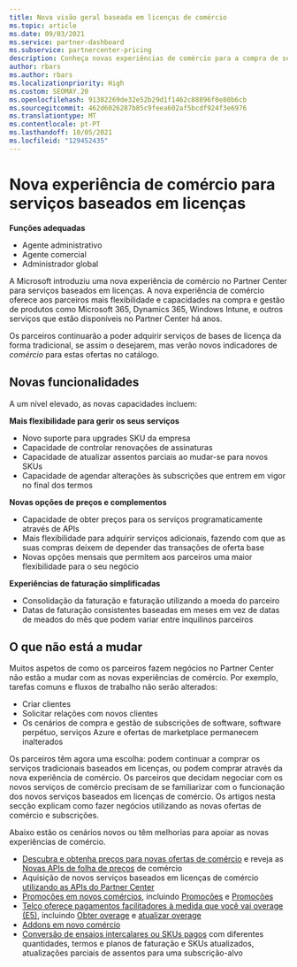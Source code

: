 ```yaml
---
title: Nova visão geral baseada em licenças de comércio
ms.topic: article
ms.date: 09/03/2021
ms.service: partner-dashboard
ms.subservice: partnercenter-pricing
description: Conheça novas experiências de comércio para a compra de serviços online baseados em licenças.
author: rbars
ms.author: rbars
ms.localizationpriority: High
ms.custom: SEOMAY.20
ms.openlocfilehash: 91382269de32e52b29d1f1462c88896f0e80b6cb
ms.sourcegitcommit: 462d6026287b85c9feea602af5bcdf924f3e6976
ms.translationtype: MT
ms.contentlocale: pt-PT
ms.lasthandoff: 10/05/2021
ms.locfileid: "129452435"
---
```

# <a name="new-commerce-experience-for-license-based-services"></a>Nova experiência de comércio para serviços baseados em licenças

**Funções adequadas**

- Agente administrativo
- Agente comercial
- Administrador global

A Microsoft introduziu uma nova experiência de comércio no Partner Center para serviços baseados em licenças. A nova experiência de comércio oferece aos parceiros mais flexibilidade e capacidades na compra e gestão de produtos como Microsoft 365, Dynamics 365, Windows Intune, e outros serviços que estão disponíveis no Partner Center há anos.

Os parceiros continuarão a poder adquirir serviços de bases de licença da forma tradicional, se assim o desejarem, mas verão novos indicadores de *comércio* para estas ofertas no catálogo.

## <a name="new-capabilities"></a>Novas funcionalidades

A um nível elevado, as novas capacidades incluem:

**Mais flexibilidade para gerir os seus serviços**

- Novo suporte para upgrades SKU da empresa
- Capacidade de controlar renovações de assinaturas
- Capacidade de atualizar assentos parciais ao mudar-se para novos SKUs
- Capacidade de agendar alterações às subscrições que entrem em vigor no final dos termos

**Novas opções de preços e complementos**

- Capacidade de obter preços para os serviços programaticamente através de APIs
- Mais flexibilidade para adquirir serviços adicionais, fazendo com que as suas compras deixem de depender das transações de oferta base
- Novas opções mensais que permitem aos parceiros uma maior flexibilidade para o seu negócio

**Experiências de faturação simplificadas**

- Consolidação da faturação e faturação utilizando a moeda do parceiro
- Datas de faturação consistentes baseadas em meses em vez de datas de meados do mês que podem variar entre inquilinos parceiros

## <a name="what-isnt-changing"></a>O que não está a mudar

Muitos aspetos de como os parceiros fazem negócios no Partner Center não estão a mudar com as novas experiências de comércio. Por exemplo, tarefas comuns e fluxos de trabalho não serão alterados:

- Criar clientes
- Solicitar relações com novos clientes
- Os cenários de compra e gestão de subscrições de software, software perpétuo, serviços Azure e ofertas de marketplace permanecem inalterados

Os parceiros têm agora uma escolha: podem continuar a comprar os serviços tradicionais baseados em licenças, ou podem comprar através da nova experiência de comércio. Os parceiros que decidam negociar com os novos serviços de comércio precisam de se familiarizar com o funcionação dos novos serviços baseados em licenças de comércio. Os artigos nesta secção explicam como fazer negócios utilizando as novas ofertas de comércio e subscrições.

Abaixo estão os cenários novos ou têm melhorias para apoiar as novas experiências de comércio.

- [Descubra e obtenha preços para novas ofertas de comércio](pricing-and-offers.md#new-commerce-license-based-pricing) e reveja as [Novas APIs de folha de preços](/partner/develop/get-a-price-sheet) de comércio
- Aquisição de novos serviços baseados em licenças de comércio [utilizando as APIs do Partner Center](/partner-center/develop/purchase-new-commerce-license-based)
- [Promoções em novos comércios](new-commerce-promotions.md), incluindo [Promoções](/partner-center/develop/get-promotions) e [Promoções](/partner-center/develop/verify-promotion-eligibility)
- [Telco oferece pagamentos facilitadores à medida que você vai overage (E5)](new-commerce-telco-payg.md), incluindo [Obter overage](/partner-center/develop/get-subscription-overage) e [atualizar overage](/partner-center/develop/update-subscription-overage)
- [Addons em novo comércio](new-commerce-add-ons.md)
- [Conversão de ensaios intercalares ou SKUs pagos](/partner-center/develop/transition-a-new-commerce-subscription) com diferentes quantidades, termos e planos de faturação e SKUs atualizados, atualizações parciais de assentos para uma subscrição-alvo


